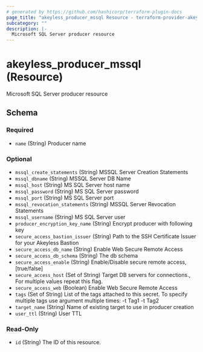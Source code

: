 ```yaml
---
# generated by https://github.com/hashicorp/terraform-plugin-docs
page_title: "akeyless_producer_mssql Resource - terraform-provider-akeyless"
subcategory: ""
description: |-
  Microsoft SQL Server producer resource
---
```


# akeyless_producer_mssql (Resource)

Microsoft SQL Server producer resource



<!-- schema generated by tfplugindocs -->
## Schema

### Required

- `name` (String) Producer name

### Optional

- `mssql_create_statements` (String) MSSQL Server Creation Statements
- `mssql_dbname` (String) MSSQL Server DB Name
- `mssql_host` (String) MS SQL Server host name
- `mssql_password` (String) MS SQL Server password
- `mssql_port` (String) MS SQL Server port
- `mssql_revocation_statements` (String) MSSQL Server Revocation Statements
- `mssql_username` (String) MS SQL Server user
- `producer_encryption_key_name` (String) Encrypt producer with following key
- `secure_access_bastion_issuer` (String) Path to the SSH Certificate Issuer for your Akeyless Bastion
- `secure_access_db_name` (String) Enable Web Secure Remote Access
- `secure_access_db_schema` (String) The db schema
- `secure_access_enable` (String) Enable/Disable secure remote access, [true/false]
- `secure_access_host` (Set of String) Target DB servers for connections., For multiple values repeat this flag.
- `secure_access_web` (Boolean) Enable Web Secure Remote Access
- `tags` (Set of String) List of the tags attached to this secret. To specify multiple tags use argument multiple times: -t Tag1 -t Tag2
- `target_name` (String) Name of existing target to use in producer creation
- `user_ttl` (String) User TTL

### Read-Only

- `id` (String) The ID of this resource.


